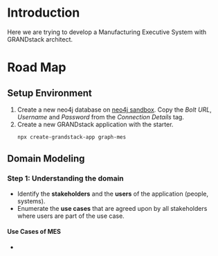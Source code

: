 # Introduction

Here we are trying to develop a Manufacturing Executive System with GRANDstack architect.

# Road Map

## Setup Environment

1. Create a new neo4j database on [neo4j sandbox](https://sandbox.neo4j.com/). Copy the _Bolt URL_, _Username_ and _Password_ from the _Connection Details_ tag.
2. Create a new GRANDstack application with the starter.
   ```bash
   npx create-grandstack-app graph-mes
   ```

## Domain Modeling

### Step 1: Understanding the domain

- Identify the **stakeholders** and the **users** of the application (people, systems).
- Enumerate the **use cases** that are agreed upon by all stakeholders where users are part of the use case.

#### Use Cases of MES

-
